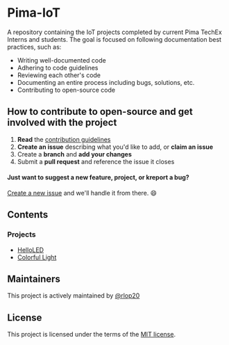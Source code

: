 # Pima-IoT
A repository containing the IoT projects completed by current Pima TechEx Interns and students.
The goal is focused on following documentation best practices, such as:

- Writing well-documented code
- Adhering to code guidelines
- Reviewing each other's code
- Documenting an entire process including bugs, solutions, etc.
- Contributing to open-source code

## How to contribute to open-source and get involved with the project

1. **Read** the [contribution guidelines](docs/CONTRIBUTION_GUIDELINES)
1. **Create an issue** describing what you'd like to add, or **claim an issue** 
1. Create a **branch** and **add your changes**
1. Submit a **pull request** and reference the issue it closes

#### Just want to suggest a new feature, project, or kreport a bug?

[Create a new issue](https://github.com/ProAlgos/ProAlgos-Cpp/issues/new) and we'll
handle it from there. :smile:

## Contents

### Projects
   * [HelloLED](projects/HelloLED)
   * [Colorful Light](projects/ColorfulLight)

## Maintainers

This project is actively maintained by [@rlop20](https://github.com/rlop20)

## License

This project is licensed under the terms of the [MIT license](LICENSE.md).
